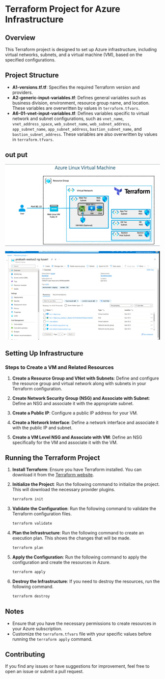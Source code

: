 # Terraform Project for Azure Infrastructure

## Overview

This Terraform project is designed to set up Azure infrastructure, including virtual networks, subnets, and a virtual machine (VM), based on the specified configurations.

## Project Structure

- **A1-versions.tf.tf**: Specifies the required Terraform version and providers.
- **A2-generic-input-variables.tf**: Defines general variables such as business division, environment, resource group name, and location. These variables are overwritten by values in `terraform.tfvars`.
- **A6-01-vnet-input-variables.tf**: Defines variables specific to virtual network and subnet configurations, such as `vnet_name`, `vnet_address_space`, `web_subnet_name`, `web_subnet_address`, `app_subnet_name`, `app_subnet_address`, `bastion_subnet_name`, and `bastion_subnet_address`. These variables are also overwritten by values in `terraform.tfvars`.

## out put
![sample output](/Screenshots/example.png)

![sample output](/Screenshots/ex2.png)

## Setting Up Infrastructure

### Steps to Create a VM and Related Resources

1. **Create a Resource Group and VNet with Subnets**: Define and configure the resource group and virtual network along with subnets in your Terraform configuration.

2. **Create Network Security Group (NSG) and Associate with Subnet**: Define an NSG and associate it with the appropriate subnet.

3. **Create a Public IP**: Configure a public IP address for your VM.

4. **Create a Network Interface**: Define a network interface and associate it with the public IP and subnet.

5. **Create a VM Level NSG and Associate with VM**: Define an NSG specifically for the VM and associate it with the VM.

## Running the Terraform Project

1. **Install Terraform**: Ensure you have Terraform installed. You can download it from the [Terraform website](https://www.terraform.io/downloads.html).

2. **Initialize the Project**: Run the following command to initialize the project. This will download the necessary provider plugins.
    ```sh
    terraform init
    ```

3. **Validate the Configuration**: Run the following command to validate the Terraform configuration files.
    ```sh
    terraform validate
    ```

4. **Plan the Infrastructure**: Run the following command to create an execution plan. This shows the changes that will be made.
    ```sh
    terraform plan
    ```

5. **Apply the Configuration**: Run the following command to apply the configuration and create the resources in Azure.
    ```sh
    terraform apply
    ```

6. **Destroy the Infrastructure**: If you need to destroy the resources, run the following command.
    ```sh
    terraform destroy
    ```

## Notes

- Ensure that you have the necessary permissions to create resources in your Azure subscription.
- Customize the `terraform.tfvars` file with your specific values before running the `terraform apply` command.

## Contributing

If you find any issues or have suggestions for improvement, feel free to open an issue or submit a pull request.
